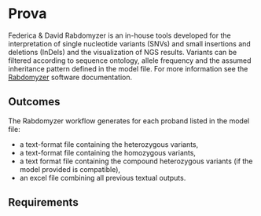 # Prova
Federica & David
Rabdomyzer is an in-house tools developed for the interpretation of single nucleotide variants (SNVs) and small insertions and deletions (InDels) and the visualization of NGS results.
Variants can be filtered according to sequence ontology, allele frequency and the assumed inheritance pattern defined in the model file. For more information see the [Rabdomyzer](https://git.aosp.biodec.com/genetica-medica/rabdomyzer/-/wikis/home) software documentation.

## Outcomes

The Rabdomyzer workflow generates for each proband listed in the model file:
- a text-format file containing the heterozygous variants,
- a text-format file containing the homozygous variants,
- a text format file containing the compound heterozygous variants (if the model provided is compatible),
- an excel file combining all previous textual outputs.


## Requirements 
